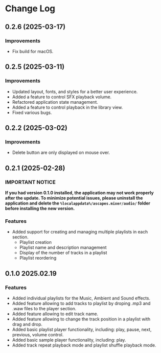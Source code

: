 # Change Log  

## 0.2.6 (2025-03-17)

### Improvements

- Fix build for macOS.

## 0.2.5 (2025-03-11)

### Improvements

- Updated layout, fonts, and styles for a better user experience.
- Added a feature to control SFX playback volume.
- Refactored application state management.
- Added a feature to control playback in the library view.
- Fixed various bugs.

## 0.2.2 (2025-03-02)

### Improvements

- Delete button are only displayed on mouse over.  

## 0.2.1 (2025-02-28)  

### IMPORTANT NOTICE  

**If you had version 0.1.0 installed, the application may not work properly after the update. To minimize potential issues, please uninstall the application and delete the `%localappdata%/ascapes.mixer/audio/` folder before installing the new version.**  

### Features  

- Added support for creating and managing multiple playlists in each section.  
  - Playlist creation  
  - Playlist name and description management  
  - Display of the number of tracks in a playlist  
  - Playlist reordering  


## 0.1.0 2025.02.19

### Features

- Added individual playlists for the Music, Ambient and Sound effects.
- Added feature allowing to add tracks to playlist by droping .mp3 and .waw files to the player section.
- Added feature allowing to edit track name.
- Added feature allowing to change the track position in a playlist with drag and drop.
- Added basic playlist player functionality, including: play, pause, next, previous, volume control.
- Added basic sample player functionality, including: play.
- Added track repeat playback mode and playlist shuffle playback mode.